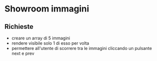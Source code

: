 Showroom immagini
===

## Richieste
- creare un array di 5 immagini
- rendere visibile solo 1 di esso per volta
- permettere all'utente di scorrere tra le immagini cliccando un pulsante next e prev

